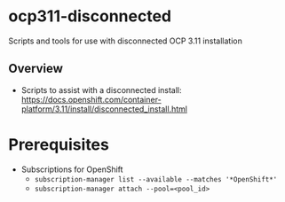 # ocp311-disconnected
Scripts and tools for use with disconnected OCP 3.11 installation

## Overview

- Scripts to assist with a disconnected install: https://docs.openshift.com/container-platform/3.11/install/disconnected_install.html

# Prerequisites

- Subscriptions for OpenShift
  - `subscription-manager list --available --matches '*OpenShift*'`
  - `subscription-manager attach --pool=<pool_id>`

